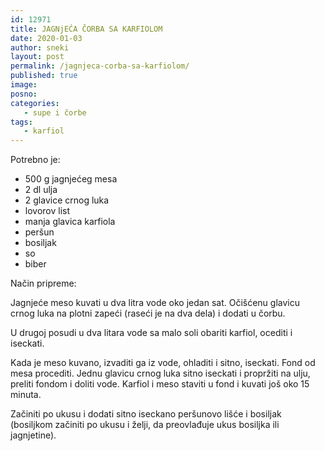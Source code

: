```yaml
---
id: 12971
title: JAGNjEĆA ČORBA SA KARFIOLOM
date: 2020-01-03
author: sneki
layout: post
permalink: /jagnjeca-corba-sa-karfiolom/
published: true
image: 
posno: 
categories:
   - supe i čorbe
tags:
   - karfiol
---
```

Potrebno je:

* 500 g jagnjećeg mesa 
* 2 dl ulja
* 2 glavice crnog luka 
* lovorov list
* manja glavica karfiola 
* peršun 
* bosiljak
* so
* biber 


Način pripreme:

Jagnjeće meso kuvati u dva litra vode oko jedan sat. Očišćenu glavicu crnog luka na plotni zapeći (raseći je na dva dela) i dodati u čorbu. 

U drugoj posudi u dva litara vode sa malo soli obariti karfiol, ocediti i iseckati.

Kada je meso kuvano, izvaditi ga iz vode, ohladiti i sitno, iseckati. Fond od mesa procediti. Jednu glavicu crnog luka sitno iseckati i propržiti na ulju, preliti fondom i doliti vode. Karfiol i meso staviti u fond i kuvati još oko 15 minuta. 

Začiniti po ukusu i dodati sitno iseckano peršunovo lišće i bosiljak (bosiljkom začiniti po ukusu
i želji, da preovlađuje ukus bosiljka ili jagnjetine).
  

